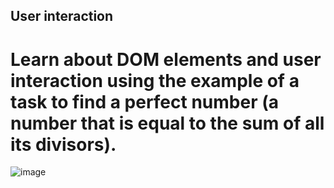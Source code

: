 ## User interaction

# Learn about DOM elements and user interaction using the example of a task to find a perfect number (a number that is equal to the sum of all its divisors).

![image](https://user-images.githubusercontent.com/112722061/222792555-9f2ce3ea-5ba2-4868-8ba9-c8361f59180e.png)
